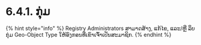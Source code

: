 # 6.4.1. ກຸ່ມ

{% hint style="info" %}
Registry Administrators ສາມາດສ້າງ, ແກ້ໄຂ, ແລະ/ຫຼື ລຶບກຸ່ມ Geo-Object Type ໃຫ້ອົງກອນທີ່ເຂົາເຈົ້າເປັນສະມາຊິກ.
{% endhint %}

